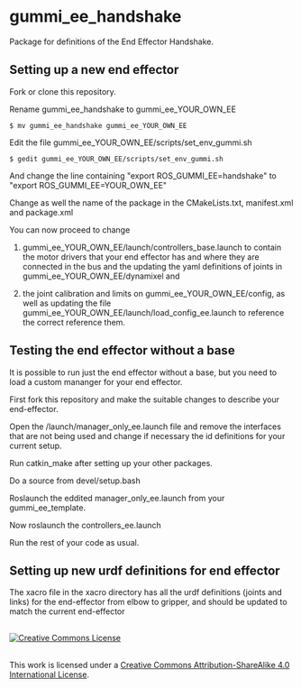 # gummi_ee_handshake

Package for definitions of the End Effector Handshake. 

## Setting up a new end effector

Fork or clone this repository. 

Rename gummi_ee_handshake to gummi_ee_YOUR_OWN_EE

`$ mv gummi_ee_handshake gummi_ee_YOUR_OWN_EE`

Edit the file gummi_ee_YOUR_OWN_EE/scripts/set_env_gummi.sh

`$ gedit gummi_ee_YOUR_OWN_EE/scripts/set_env_gummi.sh`

And change the line containing "export ROS_GUMMI_EE=handshake" to "export ROS_GUMMI_EE=YOUR_OWN_EE"

Change as well the name of the package in the CMakeLists.txt, manifest.xml and package.xml

You can now proceed to change 

1. gummi_ee_YOUR_OWN_EE/launch/controllers_base.launch to contain the motor drivers that your end effector has and where they are connected in the bus and the updating the yaml definitions of joints in gummi_ee_YOUR_OWN_EE/dynamixel and 

2. the joint calibration and limits on gummi_ee_YOUR_OWN_EE/config, as well as updating the file gummi_ee_YOUR_OWN_EE/launch/load_config_ee.launch to reference the correct reference them. 

## Testing the end effector without a base 

It is possible to run just the end effector without a base, but you need to load a custom mananger for your end effector. 

First fork this repository and make the suitable changes to describe your end-effector.

Open the /launch/manager_only_ee.launch file and remove the interfaces that are not being used and change if necessary the id definitions for your current setup. 

Run catkin_make after setting up your other packages. 

Do a source from devel/setup.bash

Roslaunch the eddited manager_only_ee.launch from your gummi_ee_template.

Now roslaunch the controllers_ee.launch

Run the rest of your code as usual.

## Setting up new urdf definitions for end effector

The xacro file in the xacro directory has all the urdf definitions (joints and links) for the end-effector from elbow to gripper, and should be updated to match the current end-effector

## 

<a rel="license" href="http://creativecommons.org/licenses/by-sa/4.0/"><img alt="Creative Commons License" style="border-width:0" src="https://i.creativecommons.org/l/by-sa/4.0/88x31.png" /></a>

<br />This work is licensed under a <a rel="license" href="http://creativecommons.org/licenses/by-sa/4.0/">Creative Commons Attribution-ShareAlike 4.0 International License</a>.
